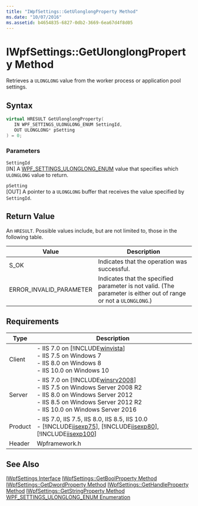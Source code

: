 ```yaml
---
title: "IWpfSettings::GetUlonglongProperty Method"
ms.date: "10/07/2016"
ms.assetid: b4654835-6827-0db2-3669-6ea67d4f8d05
---
```

# IWpfSettings::GetUlonglongProperty Method
Retrieves a `ULONGLONG` value from the worker process or application pool settings.  
  
## Syntax  
  
```cpp  
virtual HRESULT GetUlonglongProperty(  
   IN WPF_SETTINGS_ULONGLONG_ENUM SettingId,  
   OUT ULONGLONG* pSetting  
) = 0;  
```  
  
### Parameters  
 `SettingId`  
 [IN] A [WPF_SETTINGS_ULONGLONG_ENUM](../../web-development-reference/native-code-api-reference/wpf-settings-ulonglong-enum-enumeration.md) value that specifies which `ULONGLONG` value to return.  
  
 `pSetting`  
 [OUT] A pointer to a `ULONGLONG` buffer that receives the value specified by `SettingId`.  
  
## Return Value  
 An `HRESULT`. Possible values include, but are not limited to, those in the following table.  
  
|Value|Description|  
|-----------|-----------------|  
|S_OK|Indicates that the operation was successful.|  
|ERROR_INVALID_PARAMETER|Indicates that the specified parameter is not valid. (The parameter is either out of range or not a `ULONGLONG`.)|  
  
## Requirements  
  
|Type|Description|  
|----------|-----------------|  
|Client|-   IIS 7.0 on [!INCLUDE[winvista](../../wmi-provider/includes/winvista-md.md)]<br />-   IIS 7.5 on Windows 7<br />-   IIS 8.0 on Windows 8<br />-   IIS 10.0 on Windows 10|  
|Server|-   IIS 7.0 on [!INCLUDE[winsrv2008](../../wmi-provider/includes/winsrv2008-md.md)]<br />-   IIS 7.5 on Windows Server 2008 R2<br />-   IIS 8.0 on Windows Server 2012<br />-   IIS 8.5 on Windows Server 2012 R2<br />-   IIS 10.0 on Windows Server 2016|  
|Product|-   IIS 7.0, IIS 7.5, IIS 8.0, IIS 8.5, IIS 10.0<br />-   [!INCLUDE[iisexp75](../../web-development-reference/native-code-api-reference/includes/iisexp75-md.md)], [!INCLUDE[iisexp80](../../web-development-reference/native-code-api-reference/includes/iisexp80-md.md)], [!INCLUDE[iisexp100](../../web-development-reference/native-code-api-reference/includes/iisexp100-md.md)]|  
|Header|Wpframework.h|  
  
## See Also  
 [IWpfSettings Interface](../../web-development-reference/native-code-api-reference/iwpfsettings-interface.md)
 [IWpfSettings::GetBoolProperty Method](../../web-development-reference/native-code-api-reference/iwpfsettings-getboolproperty-method.md)
 [IWpfSettings::GetDwordProperty Method](../../web-development-reference/native-code-api-reference/iwpfsettings-getdwordproperty-method.md)
 [IWpfSettings::GetHandleProperty Method](../../web-development-reference/native-code-api-reference/iwpfsettings-gethandleproperty-method.md)
 [IWpfSettings::GetStringProperty Method](../../web-development-reference/native-code-api-reference/iwpfsettings-getstringproperty-method.md)
 [WPF_SETTINGS_ULONGLONG_ENUM Enumeration](../../web-development-reference/native-code-api-reference/wpf-settings-ulonglong-enum-enumeration.md)
